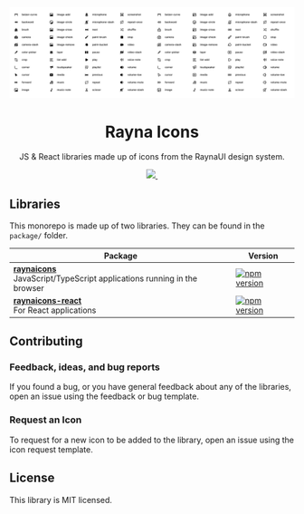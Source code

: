 ![icons](./assets/icons.png)

<h1 align="center">Rayna Icons</h1>

<p align="center">JS & React libraries made up of icons from the RaynaUI design system.</p>

<p align="center">
  <a href="https://github.com/writeens/raynaicons/blob/master/license">
    <img src="https://img.shields.io/badge/License-MIT-yellow.svg" />
  </a>
  <a aria-label="build status" href="https://github.com/writeens/raynaicons/actions/workflows/ci.yml">
    <img alt="" src="https://github.com/writeens/raynaicons/actions/workflows/ci.yml/badge.svg?branch=main&event=push">
  </a>
</p>

## Libraries

This monorepo is made up of two libraries. They can be found in the `package/` folder.

| Package                                                                                                 | Version                                                                                             |
| ------------------------------------------------------------------------------------------------------- | --------------------------------------------------------------------------------------------------- |
| **[raynaicons](/packages/raynaicons)** <br /> JavaScript/TypeScript applications running in the browser | [![npm version](https://img.shields.io/npm/v/raynaicons)](https://www.npmjs.org/package/raynaicons) |
| **[raynaicons-react](/packages/raynaicons-react)** <br /> For React applications                        | [![npm version](https://img.shields.io/npm/v/raynaicons)](https://www.npmjs.org/package/raynaicons) |

## Contributing

### Feedback, ideas, and bug reports

If you found a bug, or you have general feedback about any of the libraries, open an issue using the feedback or bug template.

### Request an Icon

To request for a new icon to be added to the library, open an issue using the icon request template.

## License

This library is MIT licensed.
